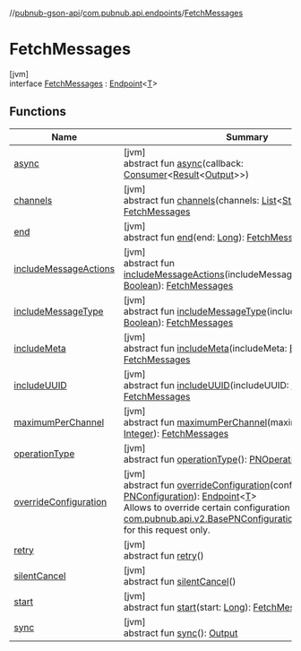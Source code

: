 //[pubnub-gson-api](../../../index.md)/[com.pubnub.api.endpoints](../index.md)/[FetchMessages](index.md)

# FetchMessages

[jvm]\
interface [FetchMessages](index.md) : [Endpoint](../-endpoint/index.md)&lt;[T](../-endpoint/index.md)&gt;

## Functions

| Name | Summary |
|---|---|
| [async](../../com.pubnub.api.endpoints.presence/-heartbeat/index.md#1418965989%2FFunctions%2F126356644) | [jvm]<br>abstract fun [async](../../com.pubnub.api.endpoints.presence/-heartbeat/index.md#1418965989%2FFunctions%2F126356644)(callback: [Consumer](https://docs.oracle.com/javase/8/docs/api/java/util/function/Consumer.html)&lt;[Result](../../../../../pubnub-core/pubnub-core-api/pubnub-core-api/com.pubnub.api.v2.callbacks/-result/index.md)&lt;[Output](../../../../../pubnub-core/pubnub-core-api/com.pubnub.api.endpoints.remoteaction/-remote-action/index.md)&gt;&gt;) |
| [channels](channels.md) | [jvm]<br>abstract fun [channels](channels.md)(channels: [List](https://docs.oracle.com/javase/8/docs/api/java/util/List.html)&lt;[String](https://docs.oracle.com/javase/8/docs/api/java/lang/String.html)&gt;): [FetchMessages](index.md) |
| [end](end.md) | [jvm]<br>abstract fun [end](end.md)(end: [Long](https://docs.oracle.com/javase/8/docs/api/java/lang/Long.html)): [FetchMessages](index.md) |
| [includeMessageActions](include-message-actions.md) | [jvm]<br>abstract fun [includeMessageActions](include-message-actions.md)(includeMessageActions: [Boolean](https://kotlinlang.org/api/latest/jvm/stdlib/kotlin/-boolean/index.html)): [FetchMessages](index.md) |
| [includeMessageType](include-message-type.md) | [jvm]<br>abstract fun [includeMessageType](include-message-type.md)(includeMessageType: [Boolean](https://kotlinlang.org/api/latest/jvm/stdlib/kotlin/-boolean/index.html)): [FetchMessages](index.md) |
| [includeMeta](include-meta.md) | [jvm]<br>abstract fun [includeMeta](include-meta.md)(includeMeta: [Boolean](https://kotlinlang.org/api/latest/jvm/stdlib/kotlin/-boolean/index.html)): [FetchMessages](index.md) |
| [includeUUID](include-u-u-i-d.md) | [jvm]<br>abstract fun [includeUUID](include-u-u-i-d.md)(includeUUID: [Boolean](https://kotlinlang.org/api/latest/jvm/stdlib/kotlin/-boolean/index.html)): [FetchMessages](index.md) |
| [maximumPerChannel](maximum-per-channel.md) | [jvm]<br>abstract fun [maximumPerChannel](maximum-per-channel.md)(maximumPerChannel: [Integer](https://docs.oracle.com/javase/8/docs/api/java/lang/Integer.html)): [FetchMessages](index.md) |
| [operationType](../../com.pubnub.api.endpoints.presence/-heartbeat/index.md#1414065386%2FFunctions%2F126356644) | [jvm]<br>abstract fun [operationType](../../com.pubnub.api.endpoints.presence/-heartbeat/index.md#1414065386%2FFunctions%2F126356644)(): [PNOperationType](../../../../../pubnub-core/pubnub-core-api/pubnub-core-api/com.pubnub.api.enums/-p-n-operation-type/index.md) |
| [overrideConfiguration](../-endpoint/override-configuration.md) | [jvm]<br>abstract fun [overrideConfiguration](../-endpoint/override-configuration.md)(configuration: [PNConfiguration](../../com.pubnub.api.v2/-p-n-configuration/index.md)): [Endpoint](../-endpoint/index.md)&lt;[T](../-endpoint/index.md)&gt;<br>Allows to override certain configuration options (see [com.pubnub.api.v2.BasePNConfigurationOverride.Builder](../../../../../pubnub-core/pubnub-core-api/pubnub-core-api/com.pubnub.api.v2/-base-p-n-configuration-override/-builder/index.md)) for this request only. |
| [retry](../../com.pubnub.api.endpoints.presence/-heartbeat/index.md#2020801116%2FFunctions%2F126356644) | [jvm]<br>abstract fun [retry](../../com.pubnub.api.endpoints.presence/-heartbeat/index.md#2020801116%2FFunctions%2F126356644)() |
| [silentCancel](../../com.pubnub.api.endpoints.presence/-heartbeat/index.md#-675955969%2FFunctions%2F126356644) | [jvm]<br>abstract fun [silentCancel](../../com.pubnub.api.endpoints.presence/-heartbeat/index.md#-675955969%2FFunctions%2F126356644)() |
| [start](start.md) | [jvm]<br>abstract fun [start](start.md)(start: [Long](https://docs.oracle.com/javase/8/docs/api/java/lang/Long.html)): [FetchMessages](index.md) |
| [sync](../../com.pubnub.api.endpoints.presence/-heartbeat/index.md#40193115%2FFunctions%2F126356644) | [jvm]<br>abstract fun [sync](../../com.pubnub.api.endpoints.presence/-heartbeat/index.md#40193115%2FFunctions%2F126356644)(): [Output](../../../../../pubnub-core/pubnub-core-api/com.pubnub.api.endpoints.remoteaction/-remote-action/index.md) |
